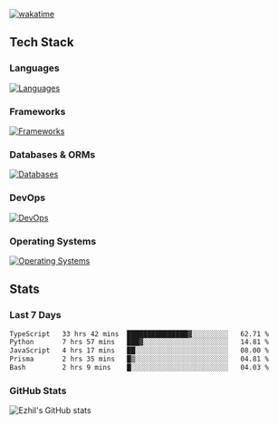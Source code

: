 [![wakatime](https://wakatime.com/badge/user/e780b5d2-6a76-4fde-a594-4ff159327ad3.svg)](https://wakatime.com/@e780b5d2-6a76-4fde-a594-4ff159327ad3)

## Tech Stack

### Languages

[![Languages](https://skillicons.dev/icons?i=python,java,kotlin,javascript,typescript,php,go,rust&theme=dark)](https://skillicons.dev)

### Frameworks

[![Frameworks](https://skillicons.dev/icons?i=react,next,tailwind,express,flask,jquery,bootstrap&theme=dark)](https://skillicons.dev)

### Databases & ORMs

[![Databases](https://skillicons.dev/icons?i=mysql,postgres,mongodb,prisma&theme=dark)](https://skillicons.dev)

### DevOps

[![DevOps](https://skillicons.dev/icons?i=aws,azure,gcp,cloudflare,vercel,docker,git,github,githubactions,nginx&theme=dark)](https://skillicons.dev)

### Operating Systems

[![Operating Systems](https://skillicons.dev/icons?i=windows,ubuntu&theme=dark)](https://skillicons.dev)

## Stats

### Last 7 Days

<!--START_SECTION:waka-->

```txt
TypeScript   33 hrs 42 mins  ███████████████▓░░░░░░░░░   62.71 %
Python       7 hrs 57 mins   ███▓░░░░░░░░░░░░░░░░░░░░░   14.81 %
JavaScript   4 hrs 17 mins   ██░░░░░░░░░░░░░░░░░░░░░░░   08.00 %
Prisma       2 hrs 35 mins   █▒░░░░░░░░░░░░░░░░░░░░░░░   04.81 %
Bash         2 hrs 9 mins    █░░░░░░░░░░░░░░░░░░░░░░░░   04.03 %
```

<!--END_SECTION:waka-->

### GitHub Stats

![Ezhil's GitHub stats](https://github-readme-stats.vercel.app/api?username=ezhil56x&theme=dark&show_icons=true)
